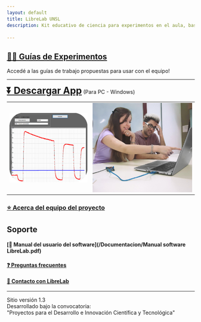 ```yaml
---
layout: default
title: LibreLab UNSL
description: Kit educativo de ciencia para experimentos en el aula, basado en Arduino.

---
```


## [🧑‍🔬 Guías de Experimentos](Experimentos)
Accedé a las guías de trabajo propuestas para usar con el equipo!

---

<b><a style="font-size:25px" href="https://github.com/labunsl/LibreLabUNSL/raw/main/C%C3%B3digo%20Software%20LibreLab/LibreLab_v.13_windows_binarios/LibreLabSetup.msi">⏬ Descargar App</a></b>    (Para PC - Windows)


|           |              |
|-----------|-------------:|
|![foto1](/assets/img/captura.jpg) | ![foto2](/assets/img/foto2.gif) |


### [⭐ Acerca del equipo del proyecto](Equipo)

## Soporte

#### [📑 Manual del usuario del software](/Documentacion/Manual software LibreLab.pdf)

#### [❓️ Preguntas frecuentes](FAQ)

#### [💬 Contacto con LibreLab](Contacto)

---

Sitio versión 1.3<br>
Desarrollado bajo la convocatoria:<br>
"Proyectos para el Desarrollo e Innovación Científica y Tecnológica"
